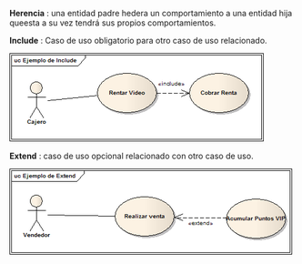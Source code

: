 __Herencia__ : una entidad padre hedera un comportamiento a una entidad hija queesta a su vez tendrá sus propios comportamientos.

__Include__ : Caso de uso obligatorio para otro caso de uso relacionado.

<img src="ejemplo_de_include.png">

__Extend__ : caso de uso opcional relacionado con otro caso de uso.

<img src="ejemplo_de_extend.png">